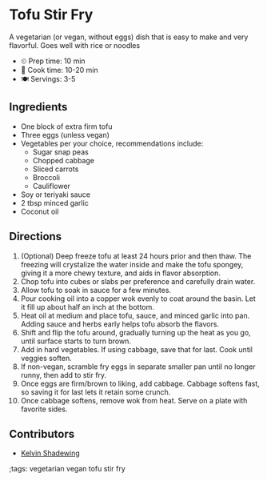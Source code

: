 # Tofu Stir Fry

A vegetarian (or vegan, without eggs) dish that is easy to make and very
flavorful. Goes well with rice or noodles

- ⏲ Prep time: 10 min
- 🍳 Cook time: 10-20 min
- 🍽 Servings: 3-5

## Ingredients

- One block of extra firm tofu
- Three eggs (unless vegan)
- Vegetables per your choice, recommendations include:
	- Sugar snap peas
	- Chopped cabbage
	- Sliced carrots
	- Broccoli
	- Cauliflower
- Soy or teriyaki sauce
- 2 tbsp minced garlic
- Coconut oil

## Directions

1. (Optional) Deep freeze tofu at least 24 hours prior and then thaw. The freezing will crystalize the water inside and make the tofu spongey, giving it a more chewy texture, and aids in flavor absorption.
2. Chop tofu into cubes or slabs per preference and carefully drain water.
3. Allow tofu to soak in sauce for a few minutes.
4. Pour cooking oil into a copper wok evenly to coat around the basin. Let it fill up about half an inch at the bottom.
5. Heat oil at medium and place tofu, sauce, and minced garlic into pan. Adding sauce and herbs early helps tofu absorb the flavors.
6. Shift and flip the tofu around, gradually turning up the heat as you go, until surface starts to turn brown.
7. Add in hard vegetables. If using cabbage, save that for last. Cook until veggies soften.
8. If non-vegan, scramble fry eggs in separate smaller pan until no longer runny, then add to stir fry.
9. Once eggs are firm/brown to liking, add cabbage. Cabbage softens fast, so saving it for last lets it retain some crunch.
10. Once cabbage softens, remove wok from heat. Serve on a plate with favorite sides.

## Contributors

- [Kelvin Shadewing](https://odysee.com/@KelvinShadewing:d)

;tags: vegetarian vegan tofu stir fry
